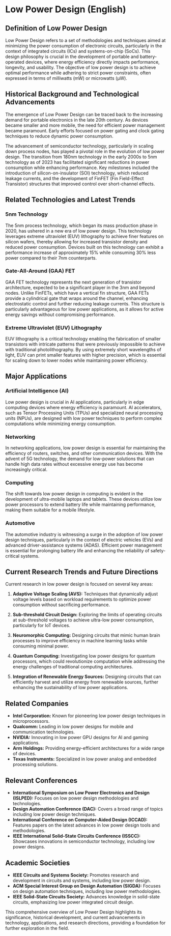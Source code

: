 # Low Power Design (English)

## Definition of Low Power Design

Low Power Design refers to a set of methodologies and techniques aimed at minimizing the power consumption of electronic circuits, particularly in the context of integrated circuits (ICs) and systems-on-chip (SoCs). This design philosophy is crucial in the development of portable and battery-operated devices, where energy efficiency directly impacts performance, longevity, and usability. The objective of low power design is to achieve optimal performance while adhering to strict power constraints, often expressed in terms of milliwatts (mW) or microwatts (µW).

## Historical Background and Technological Advancements

The emergence of Low Power Design can be traced back to the increasing demand for portable electronics in the late 20th century. As devices became smaller and more mobile, the need for efficient power management became paramount. Early efforts focused on power gating and clock gating techniques to reduce dynamic power consumption. 

The advancement of semiconductor technology, particularly in scaling down process nodes, has played a pivotal role in the evolution of low power design. The transition from 180nm technology in the early 2000s to 5nm technology as of 2023 has facilitated significant reductions in power consumption while enhancing performance. Key milestones included the introduction of silicon-on-insulator (SOI) technology, which reduced leakage currents, and the development of FinFET (Fin Field-Effect Transistor) structures that improved control over short-channel effects.

## Related Technologies and Latest Trends

### 5nm Technology

The 5nm process technology, which began its mass production phase in 2020, has ushered in a new era of low power design. This technology leverages extreme ultraviolet (EUV) lithography to achieve finer features on silicon wafers, thereby allowing for increased transistor density and reduced power consumption. Devices built on this technology can exhibit a performance increase of approximately 15% while consuming 30% less power compared to their 7nm counterparts.

### Gate-All-Around (GAA) FET

GAA FET technology represents the next generation of transistor architecture, expected to be a significant player in the 3nm and beyond nodes. Unlike FinFETs, which have a vertical fin structure, GAA FETs provide a cylindrical gate that wraps around the channel, enhancing electrostatic control and further reducing leakage currents. This structure is particularly advantageous for low power applications, as it allows for active energy savings without compromising performance.

### Extreme Ultraviolet (EUV) Lithography

EUV lithography is a critical technology enabling the fabrication of smaller transistors with intricate patterns that were previously impossible to achieve with traditional photolithography. By using extremely short wavelengths of light, EUV can print smaller features with higher precision, which is essential for scaling down to lower nodes while maintaining power efficiency.

## Major Applications

### Artificial Intelligence (AI)

Low power design is crucial in AI applications, particularly in edge computing devices where energy efficiency is paramount. AI accelerators, such as Tensor Processing Units (TPUs) and specialized neural processing units (NPUs), are designed with low power techniques to perform complex computations while minimizing energy consumption.

### Networking

In networking applications, low power design is essential for maintaining the efficiency of routers, switches, and other communication devices. With the advent of 5G technology, the demand for low-power solutions that can handle high data rates without excessive energy use has become increasingly critical.

### Computing

The shift towards low power design in computing is evident in the development of ultra-mobile laptops and tablets. These devices utilize low power processors to extend battery life while maintaining performance, making them suitable for a mobile lifestyle.

### Automotive

The automotive industry is witnessing a surge in the adoption of low power design techniques, particularly in the context of electric vehicles (EVs) and advanced driver-assistance systems (ADAS). Efficient power management is essential for prolonging battery life and enhancing the reliability of safety-critical systems.

## Current Research Trends and Future Directions

Current research in low power design is focused on several key areas:

1. **Adaptive Voltage Scaling (AVS):** Techniques that dynamically adjust voltage levels based on workload requirements to optimize power consumption without sacrificing performance.
  
2. **Sub-threshold Circuit Design:** Exploring the limits of operating circuits at sub-threshold voltages to achieve ultra-low power consumption, particularly for IoT devices.

3. **Neuromorphic Computing:** Designing circuits that mimic human brain processes to improve efficiency in machine learning tasks while consuming minimal power.

4. **Quantum Computing:** Investigating low power designs for quantum processors, which could revolutionize computation while addressing the energy challenges of traditional computing architectures.

5. **Integration of Renewable Energy Sources:** Designing circuits that can efficiently harvest and utilize energy from renewable sources, further enhancing the sustainability of low power applications.

## Related Companies

- **Intel Corporation:** Known for pioneering low power design techniques in microprocessors.
- **Qualcomm:** Leading in low power designs for mobile and communication technologies.
- **NVIDIA:** Innovating in low power GPU designs for AI and gaming applications.
- **Arm Holdings:** Providing energy-efficient architectures for a wide range of devices.
- **Texas Instruments:** Specialized in low power analog and embedded processing solutions.

## Relevant Conferences

- **International Symposium on Low Power Electronics and Design (ISLPED):** Focuses on low power design methodologies and technologies.
- **Design Automation Conference (DAC):** Covers a broad range of topics including low power design techniques.
- **International Conference on Computer-Aided Design (ICCAD):** Features papers on the latest advances in low power design tools and methodologies.
- **IEEE International Solid-State Circuits Conference (ISSCC):** Showcases innovations in semiconductor technology, including low power designs.

## Academic Societies

- **IEEE Circuits and Systems Society:** Promotes research and development in circuits and systems, including low power design.
- **ACM Special Interest Group on Design Automation (SIGDA):** Focuses on design automation techniques, including low power methodologies.
- **IEEE Solid-State Circuits Society:** Advances knowledge in solid-state circuits, emphasizing low power integrated circuit design.

This comprehensive overview of Low Power Design highlights its significance, historical development, and current advancements in technology, applications, and research directions, providing a foundation for further exploration in the field.